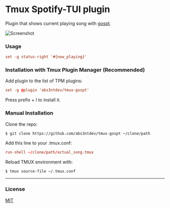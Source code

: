 # Tmux Spotify-TUI plugin

Plugin that shows current playing song with [gospt](https://gitea.asdf.cafe/abs3nt/gospt).

![Screenshot](https://user-images.githubusercontent.com/86447830/213586650-1a1d67c6-c029-4724-b8c2-f027deb16bb4.png)

### Usage

```tmux.conf
set -g status-right '#{now_playing}'
```

### Installation with Tmux Plugin Manager (Recommended)

Add plugin to the list of TPM plugins:

```tmux.conf
set -g @plugin 'abs3ntdev/tmux-gospt'
```

Press prefix + I to install it.

### Manual Installation

Clone the repo:

```bash
$ git clone https://github.com/abs3ntdev/tmux-gospt ~/clone/path
```

Add this line to your .tmux.conf:

```tmux.conf
run-shell ~/clone/path/actual_song.tmux
```

Reload TMUX environment with:

```bash
$ tmux source-file ~/.tmux.conf
```

___

### License

[MIT](LICENSE)
